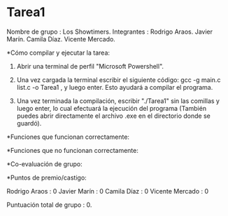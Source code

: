 # Tarea1
Nombre de grupo : Los Showtimers.
Integrantes : Rodrigo Araos.
              Javier Marín.
              Camila Díaz.
              Vicente Mercado.

*Cómo compilar y ejecutar la tarea:

1. Abrir una terminal de perfil "Microsoft Powershell".

2. Una vez cargada la terminal escribir el siguiente código:
gcc -g main.c list.c -o Tarea1 , y luego enter. Esto ayudará a compilar el programa.

3. Una vez terminada la compilación, escribir "./Tarea1" sin las comillas y luego enter, lo
cual efectuará la ejecución del programa
(También puedes abrir directamente el archivo .exe en el directorio donde se guardó).

*Funciones que funcionan correctamente:

*Funciones que no funcionan correctamente:

*Co-evaluación de grupo:

*Puntos de premio/castigo:

Rodrigo Araos : 0
Javier Marín : 0
Camila Díaz : 0
Vicente Mercado : 0

Puntuación total de grupo : 0.
              

